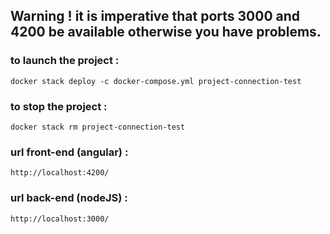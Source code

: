 ## Warning ! it is imperative that ports 3000 and 4200 be available otherwise you have problems.

###  to launch the project :
`docker stack deploy -c docker-compose.yml project-connection-test`

### to stop the project :
`docker stack rm project-connection-test`

### url front-end (angular) :
`http://localhost:4200/`

### url back-end (nodeJS) :
`http://localhost:3000/`
